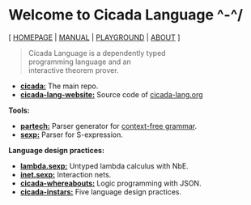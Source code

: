 # Welcome to Cicada Language ^-^/

[ [HOMEPAGE](https://cicada-lang.org)
| [MANUAL](https://readonly.link/manuals/cicada-lang/cicada)
| [PLAYGROUND](https://cicada-lang.org/playground)
| [ABOUT](https://cicada-lang.org/about) ]

> Cicada Language is a dependently typed <br>
> programming language and an <br>
> interactive theorem prover. <br>

- [**cicada:**](https://github.com/cicada-lang/cicada) The main repo.
- [**cicada-lang-website:**](https://github.com/cicada-lang/cicada-lang-website) Source code of [cicada-lang.org](https://cicada-lang.org)

**Tools:**

- [**partech:**](https://github.com/cicada-lang/partech) Parser generator for [context-free grammar](https://en.wikipedia.org/wiki/Context-free_grammar).
- [**sexp:**](https://github.com/cicada-lang/sexp) Parser for S-expression.

**Language design practices:**

- [**lambda.sexp:**](https://github.com/cicada-lang/lambda.sexp) Untyped lambda calculus with NbE.
- [**inet.sexp:**](https://github.com/cicada-lang/inet.sexp) Interaction nets.
- [**cicada-whereabouts:**](https://github.com/cicada-lang/cicada-whereabouts) Logic programming with JSON.
- [**cicada-instars:**](https://github.com/cicada-lang/cicada-instars) Five language design practices.

